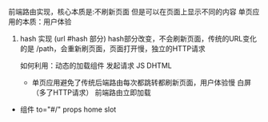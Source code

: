 前端路由实现，核心本质是:不刷新页面 但是可以在页面上显示不同的内容
        单页应用的本质：用户体验 

1. hash 实现  (url #hash 部分)
    hash部分改变，不会刷新页面，传统的URL变化的是  /path，会重新刷页面，页面打开慢，独立的HTTP请求  

    如何利用：动态的加载组件 发起请求  JS DHTML

    - 单页应用避免了传统后端路由每次都跳转都刷新页面，用户体验慢 白屏（多了HTTP请求）  前端路由立即加载 

- <route-link></route-link>组件
        to="#/"  props
        home slot